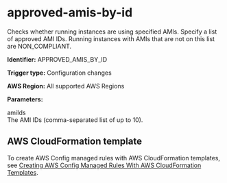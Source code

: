 # approved\-amis\-by\-id<a name="approved-amis-by-id"></a>

Checks whether running instances are using specified AMIs\. Specify a list of approved AMI IDs\. Running instances with AMIs that are not on this list are NON\_COMPLIANT\.

**Identifier:** APPROVED\_AMIS\_BY\_ID

**Trigger type:** Configuration changes

**AWS Region:** All supported AWS Regions

**Parameters:**

 amiIds   
The AMI IDs \(comma\-separated list of up to 10\)\.

## AWS CloudFormation template<a name="w24aac11c29c17c31c15"></a>

To create AWS Config managed rules with AWS CloudFormation templates, see [Creating AWS Config Managed Rules With AWS CloudFormation Templates](aws-config-managed-rules-cloudformation-templates.md)\.